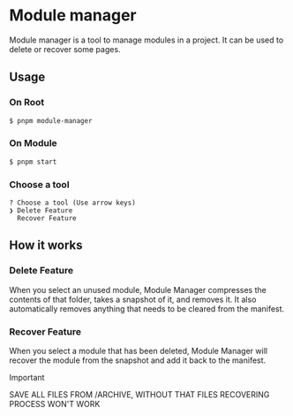 # Module manager

Module manager is a tool to manage modules in a project. It can be used to delete or recover some pages.

## Usage

### On Root

```bash
$ pnpm module-manager
```

### On Module

```bash
$ pnpm start
```

### Choose a tool

```
? Choose a tool (Use arrow keys)
❯ Delete Feature
  Recover Feature
```

## How it works

### Delete Feature

When you select an unused module, Module Manager compresses the contents of that folder, takes a snapshot of it, and removes it. It also automatically removes anything that needs to be cleared from the manifest.

### Recover Feature

When you select a module that has been deleted, Module Manager will recover the module from the snapshot and add it back to the manifest.

> [!IMPORTANT]  
> SAVE ALL FILES FROM /ARCHIVE, WITHOUT THAT FILES RECOVERING PROCESS WON'T WORK
